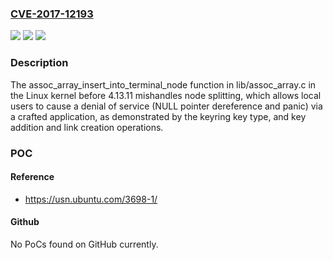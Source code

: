 ### [CVE-2017-12193](https://cve.mitre.org/cgi-bin/cvename.cgi?name=CVE-2017-12193)
![](https://img.shields.io/static/v1?label=Product&message=Linux%20kernel%20since%203.13%20up%20to%204.14%20(not%20including)&color=blue)
![](https://img.shields.io/static/v1?label=Version&message=%3D%20Linux%20kernel%20since%203.13%20up%20to%204.14%20(not%20including)%20&color=brighgreen)
![](https://img.shields.io/static/v1?label=Vulnerability&message=CWE-476&color=brighgreen)

### Description

The assoc_array_insert_into_terminal_node function in lib/assoc_array.c in the Linux kernel before 4.13.11 mishandles node splitting, which allows local users to cause a denial of service (NULL pointer dereference and panic) via a crafted application, as demonstrated by the keyring key type, and key addition and link creation operations.

### POC

#### Reference
- https://usn.ubuntu.com/3698-1/

#### Github
No PoCs found on GitHub currently.


